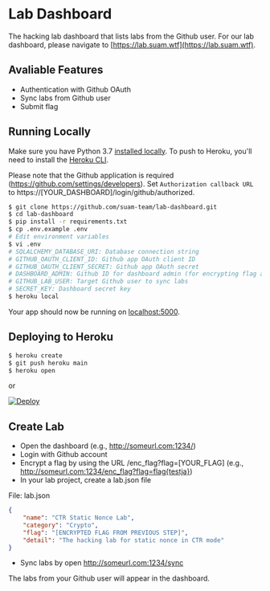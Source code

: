 # Lab Dashboard

The hacking lab dashboard that lists labs from the Github user. For our lab dashboard, please navigate to [https://lab.suam.wtf](https://lab.suam.wtf).

## Avaliable Features

- Authentication with Github OAuth
- Sync labs from Github user
- Submit flag

## Running Locally

Make sure you have Python 3.7 [installed locally](http://install.python-guide.org). To push to Heroku, you'll need to install the [Heroku CLI](https://devcenter.heroku.com/articles/heroku-cli).

Please note that the Github application is required (https://github.com/settings/developers). Set `Authorization callback URL` to https://[YOUR_DASHBOARD]/login/github/authorized.

```sh
$ git clone https://github.com/suam-team/lab-dashboard.git
$ cd lab-dashboard
$ pip install -r requirements.txt
$ cp .env.example .env
# Edit environment variables
$ vi .env 
# SQLALCHEMY_DATABASE_URI: Database connection string
# GITHUB_OAUTH_CLIENT_ID: Github app OAuth client ID
# GITHUB_OAUTH_CLIENT_SECRET: Github app OAuth secret
# DASHBOARD_ADMIN: Github ID for dashboard admin (for encrypting flag and syncing lab)
# GITHUB_LAB_USER: Target Github user to sync labs
# SECRET_KEY: Dashboard secret key
$ heroku local
```

Your app should now be running on [localhost:5000](http://localhost:5000/).

## Deploying to Heroku

```sh
$ heroku create
$ git push heroku main
$ heroku open
```
or

[![Deploy](https://www.herokucdn.com/deploy/button.svg)](https://heroku.com/deploy)

## Create Lab

- Open the dashboard (e.g., http://someurl.com:1234/)
- Login with Github account
- Encrypt a flag by using the URL /enc_flag?flag=[YOUR_FLAG] (e.g., http://someurl.com:1234/enc_flag?flag=flag{testja})
- In your lab project, create a lab.json file

File: lab.json

```json
{
    "name": "CTR Static Nonce Lab",
    "category": "Crypto",
    "flag": "[ENCRYPTED FLAG FROM PREVIOUS STEP]",
    "detail": "The hacking lab for static nonce in CTR mode"
}
```

- Sync labs by open http://someurl.com:1234/sync

The labs from your Github user will appear in the dashboard.